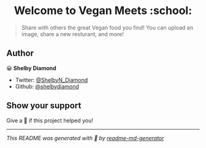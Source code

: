 <h1 align="center">Welcome to Vegan Meets :school:</h1>
<!-- <p>
  <a href="https://twitter.com/ShelbyN_Diamond">
    <img alt="Twitter: ShelbyN_Diamond" src="https://img.shields.io/twitter/follow/ShelbyN_Diamond.svg?style=social" target="_blank" />
  </a>
</p> -->

> Share with others the great Vegan food you find! You can upload an image, share a new resturant, and more!



## Author

:grinning: **Shelby Diamond**

- Twitter: [@ShelbyN_Diamond](https://twitter.com/ShelbyN_Diamond)
- Github: [@shelbydiamond](https://github.com/shelbydiamond)

## Show your support

Give a :star2: if this project helped you!

---

_This README was generated with :sparkling_heart: by [readme-md-generator](https://github.com/kefranabg/readme-md-generator)_
